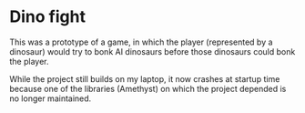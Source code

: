 # Dino fight
This was a prototype of a game, in which the player (represented by a dinosaur) would try to bonk AI dinosaurs before those dinosaurs could bonk the player.

While the project still builds on my laptop, it now crashes at startup time because one of the libraries (Amethyst) on which the project depended is no longer maintained.
